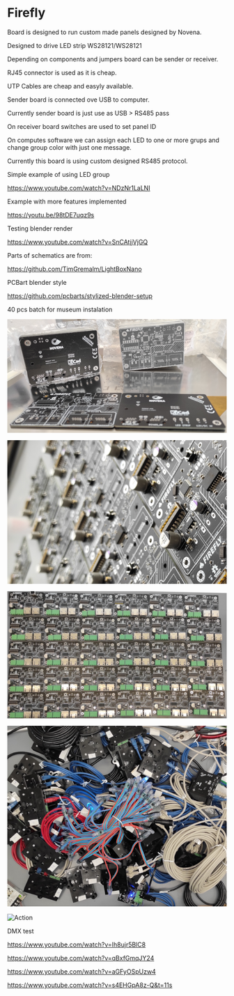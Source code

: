 # Firefly

Board is designed to run custom made panels designed by Novena.

Designed to drive LED strip WS28121/WS28121

Depending on components and jumpers board can be sender or receiver. 

RJ45 connector is used as it is cheap.

UTP Cables are cheap and easyly available.

Sender board is connected ove USB to computer.

Currently sender board is just use as USB > RS485 pass

On receiver board switches are used to set panel ID

On computes software we can assign each LED to one or more grups and change group color with just one message.

Currently this board is using custom designed RS485 protocol.

Simple example of using LED group

https://www.youtube.com/watch?v=NDzNr1LaLNI

Example with more features implemented

https://youtu.be/98tDE7uqz9s

Testing blender render 

https://www.youtube.com/watch?v=SnCAtjjVjGQ

Parts of schematics are from:

https://github.com/TimGremalm/LightBoxNano

PCBart blender style

https://github.com/pcbarts/stylized-blender-setup

40 pcs batch for museum instalation

![Stencil](pictures/Firefly_almost_ready_3.png)

![Half](pictures/Firefly_almost_ready_7.png)

![40](pictures/Firefly_almost_ready_r.png)

![Done](pictures/Firefly_almost_ready_200m.png)

![Action](https://github.com/intergalaktik/firefly/blob/main/pictures/FireFly_Action.png)

DMX test

https://www.youtube.com/watch?v=Ih8ujr5BlC8

https://www.youtube.com/watch?v=qBxfGmqJY24

https://www.youtube.com/watch?v=aGFyOSpUzw4

https://www.youtube.com/watch?v=s4EHGpA8z-Q&t=11s
